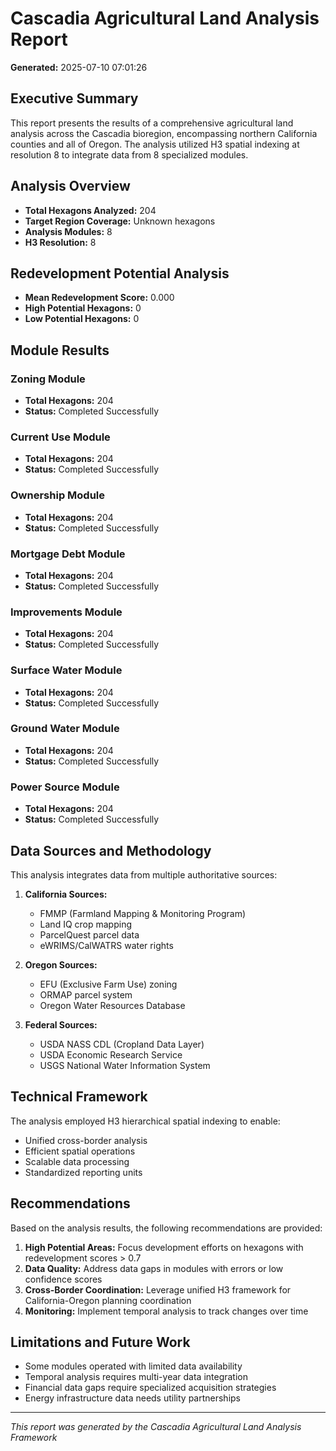 # Cascadia Agricultural Land Analysis Report

**Generated:** 2025-07-10 07:01:26

## Executive Summary

This report presents the results of a comprehensive agricultural land analysis across the Cascadia bioregion, encompassing northern California counties and all of Oregon. The analysis utilized H3 spatial indexing at resolution 8 to integrate data from 8 specialized modules.

## Analysis Overview

- **Total Hexagons Analyzed:** 204
- **Target Region Coverage:** Unknown hexagons
- **Analysis Modules:** 8
- **H3 Resolution:** 8

## Redevelopment Potential Analysis

- **Mean Redevelopment Score:** 0.000
- **High Potential Hexagons:** 0
- **Low Potential Hexagons:** 0

## Module Results

### Zoning Module

- **Total Hexagons:** 204
- **Status:** Completed Successfully

### Current Use Module

- **Total Hexagons:** 204
- **Status:** Completed Successfully

### Ownership Module

- **Total Hexagons:** 204
- **Status:** Completed Successfully

### Mortgage Debt Module

- **Total Hexagons:** 204
- **Status:** Completed Successfully

### Improvements Module

- **Total Hexagons:** 204
- **Status:** Completed Successfully

### Surface Water Module

- **Total Hexagons:** 204
- **Status:** Completed Successfully

### Ground Water Module

- **Total Hexagons:** 204
- **Status:** Completed Successfully

### Power Source Module

- **Total Hexagons:** 204
- **Status:** Completed Successfully

## Data Sources and Methodology

This analysis integrates data from multiple authoritative sources:

1. **California Sources:**
   - FMMP (Farmland Mapping & Monitoring Program)
   - Land IQ crop mapping
   - ParcelQuest parcel data
   - eWRIMS/CalWATRS water rights

2. **Oregon Sources:**
   - EFU (Exclusive Farm Use) zoning
   - ORMAP parcel system
   - Oregon Water Resources Database

3. **Federal Sources:**
   - USDA NASS CDL (Cropland Data Layer)
   - USDA Economic Research Service
   - USGS National Water Information System

## Technical Framework

The analysis employed H3 hierarchical spatial indexing to enable:
- Unified cross-border analysis
- Efficient spatial operations
- Scalable data processing
- Standardized reporting units

## Recommendations

Based on the analysis results, the following recommendations are provided:

1. **High Potential Areas:** Focus development efforts on hexagons with redevelopment scores > 0.7
2. **Data Quality:** Address data gaps in modules with errors or low confidence scores
3. **Cross-Border Coordination:** Leverage unified H3 framework for California-Oregon planning coordination
4. **Monitoring:** Implement temporal analysis to track changes over time

## Limitations and Future Work

- Some modules operated with limited data availability
- Temporal analysis requires multi-year data integration
- Financial data gaps require specialized acquisition strategies
- Energy infrastructure data needs utility partnerships

---

*This report was generated by the Cascadia Agricultural Land Analysis Framework*
